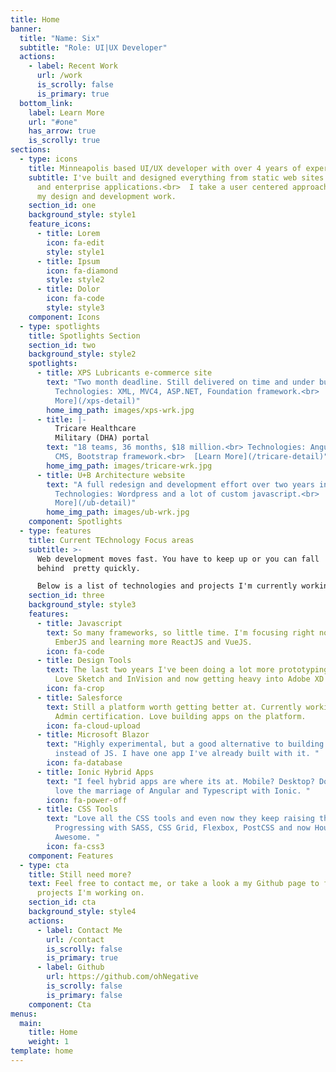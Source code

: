 ```yaml
---
title: Home
banner:
  title: "Name: Six"
  subtitle: "Role: UI|UX Developer"
  actions:
    - label: Recent Work
      url: /work
      is_scrolly: false
      is_primary: true
  bottom_link:
    label: Learn More
    url: "#one"
    has_arrow: true
    is_scrolly: true
sections:
  - type: icons
    title: Minneapolis based UI/UX developer with over 4 years of experience
    subtitle: I've built and designed everything from static web sites to portals
      and enterprise applications.<br>  I take a user centered approach with all
      my design and development work.
    section_id: one
    background_style: style1
    feature_icons:
      - title: Lorem
        icon: fa-edit
        style: style1
      - title: Ipsum
        icon: fa-diamond
        style: style2
      - title: Dolor
        icon: fa-code
        style: style3
    component: Icons
  - type: spotlights
    title: Spotlights Section
    section_id: two
    background_style: style2
    spotlights:
      - title: XPS Lubricants e-commerce site
        text: "Two month deadline. Still delivered on time and under budget.<br>
          Technologies: XML, MVC4, ASP.NET, Foundation framework.<br>  [Learn
          More](/xps-detail)"
        home_img_path: images/xps-wrk.jpg
      - title: |-
          Tricare Healthcare 
          Military (DHA) portal
        text: "18 teams, 36 months, $18 million.<br> Technologies: AngularJS 1.x., AEM
          CMS, Bootstrap framework.<br>  [Learn More](/tricare-detail)"
        home_img_path: images/tricare-wrk.jpg
      - title: U+B Architecture website
        text: "A full redesign and development effort over two years in the making.<br>
          Technologies: Wordpress and a lot of custom javascript.<br>  [Learn
          More](/ub-detail)"
        home_img_path: images/ub-wrk.jpg
    component: Spotlights
  - type: features
    title: Current TEchnology Focus areas
    subtitle: >-
      Web development moves fast. You have to keep up or you can fall
      behind  pretty quickly.  

      Below is a list of technologies and projects I'm currently working on
    section_id: three
    background_style: style3
    features:
      - title: Javascript
        text: So many frameworks, so little time. I'm focusing right now on Angular,
          EmberJS and learning more ReactJS and VueJS.
        icon: fa-code
      - title: Design Tools
        text: The last two years I've been doing a lot more prototyping and designing.
          Love Sketch and InVision and now getting heavy into Adobe XD
        icon: fa-crop
      - title: Salesforce
        text: Still a platform worth getting better at. Currently working on getting an
          Admin certification. Love building apps on the platform.
        icon: fa-cloud-upload
      - title: Microsoft Blazor
        text: "Highly experimental, but a good alternative to building apps in  C#
          instead of JS. I have one app I've already built with it. "
        icon: fa-database
      - title: Ionic Hybrid Apps
        text: "I feel hybrid apps are where its at. Mobile? Desktop? Doesn't matter. I
          love the marriage of Angular and Typescript with Ionic. "
        icon: fa-power-off
      - title: CSS Tools
        text: "Love all the CSS tools and even now they keep raising the bar.
          Progressing with SASS, CSS Grid, Flexbox, PostCSS and now Houdini?
          Awesome. "
        icon: fa-css3
    component: Features
  - type: cta
    title: Still need more?
    text: Feel free to contact me, or take a look a my Github page to find out what
      projects I'm working on.
    section_id: cta
    background_style: style4
    actions:
      - label: Contact Me
        url: /contact
        is_scrolly: false
        is_primary: true
      - label: Github
        url: https://github.com/ohNegative
        is_scrolly: false
        is_primary: false
    component: Cta
menus:
  main:
    title: Home
    weight: 1
template: home
---
```


